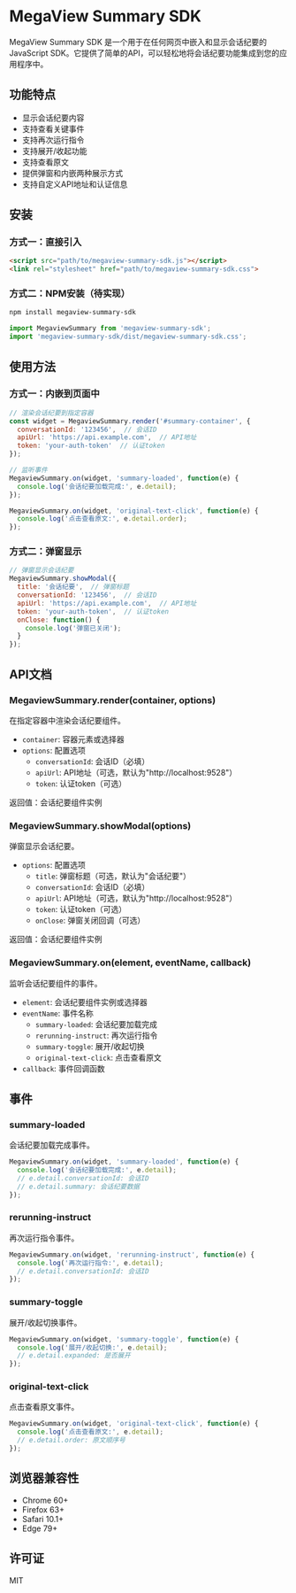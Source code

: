 # MegaView Summary SDK

MegaView Summary SDK 是一个用于在任何网页中嵌入和显示会话纪要的JavaScript SDK。它提供了简单的API，可以轻松地将会话纪要功能集成到您的应用程序中。

## 功能特点

- 显示会话纪要内容
- 支持查看关键事件
- 支持再次运行指令
- 支持展开/收起功能
- 支持查看原文
- 提供弹窗和内嵌两种展示方式
- 支持自定义API地址和认证信息

## 安装

### 方式一：直接引入

```html
<script src="path/to/megaview-summary-sdk.js"></script>
<link rel="stylesheet" href="path/to/megaview-summary-sdk.css">
```

### 方式二：NPM安装（待实现）

```bash
npm install megaview-summary-sdk
```

```javascript
import MegaviewSummary from 'megaview-summary-sdk';
import 'megaview-summary-sdk/dist/megaview-summary-sdk.css';
```

## 使用方法

### 方式一：内嵌到页面中

```javascript
// 渲染会话纪要到指定容器
const widget = MegaviewSummary.render('#summary-container', {
  conversationId: '123456',  // 会话ID
  apiUrl: 'https://api.example.com',  // API地址
  token: 'your-auth-token'  // 认证token
});

// 监听事件
MegaviewSummary.on(widget, 'summary-loaded', function(e) {
  console.log('会话纪要加载完成:', e.detail);
});

MegaviewSummary.on(widget, 'original-text-click', function(e) {
  console.log('点击查看原文:', e.detail.order);
});
```

### 方式二：弹窗显示

```javascript
// 弹窗显示会话纪要
MegaviewSummary.showModal({
  title: '会话纪要',  // 弹窗标题
  conversationId: '123456',  // 会话ID
  apiUrl: 'https://api.example.com',  // API地址
  token: 'your-auth-token',  // 认证token
  onClose: function() {
    console.log('弹窗已关闭');
  }
});
```

## API文档

### MegaviewSummary.render(container, options)

在指定容器中渲染会话纪要组件。

- `container`: 容器元素或选择器
- `options`: 配置选项
  - `conversationId`: 会话ID（必填）
  - `apiUrl`: API地址（可选，默认为"http://localhost:9528"）
  - `token`: 认证token（可选）

返回值：会话纪要组件实例

### MegaviewSummary.showModal(options)

弹窗显示会话纪要。

- `options`: 配置选项
  - `title`: 弹窗标题（可选，默认为"会话纪要"）
  - `conversationId`: 会话ID（必填）
  - `apiUrl`: API地址（可选，默认为"http://localhost:9528"）
  - `token`: 认证token（可选）
  - `onClose`: 弹窗关闭回调（可选）

返回值：会话纪要组件实例

### MegaviewSummary.on(element, eventName, callback)

监听会话纪要组件的事件。

- `element`: 会话纪要组件实例或选择器
- `eventName`: 事件名称
  - `summary-loaded`: 会话纪要加载完成
  - `rerunning-instruct`: 再次运行指令
  - `summary-toggle`: 展开/收起切换
  - `original-text-click`: 点击查看原文
- `callback`: 事件回调函数

## 事件

### summary-loaded

会话纪要加载完成事件。

```javascript
MegaviewSummary.on(widget, 'summary-loaded', function(e) {
  console.log('会话纪要加载完成:', e.detail);
  // e.detail.conversationId: 会话ID
  // e.detail.summary: 会话纪要数据
});
```

### rerunning-instruct

再次运行指令事件。

```javascript
MegaviewSummary.on(widget, 'rerunning-instruct', function(e) {
  console.log('再次运行指令:', e.detail);
  // e.detail.conversationId: 会话ID
});
```

### summary-toggle

展开/收起切换事件。

```javascript
MegaviewSummary.on(widget, 'summary-toggle', function(e) {
  console.log('展开/收起切换:', e.detail);
  // e.detail.expanded: 是否展开
});
```

### original-text-click

点击查看原文事件。

```javascript
MegaviewSummary.on(widget, 'original-text-click', function(e) {
  console.log('点击查看原文:', e.detail);
  // e.detail.order: 原文顺序号
});
```

## 浏览器兼容性

- Chrome 60+
- Firefox 63+
- Safari 10.1+
- Edge 79+

## 许可证

MIT 
